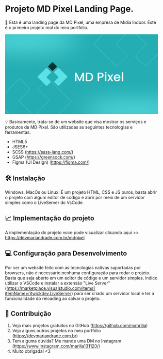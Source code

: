 # Projeto MD Pixel Landing Page.

📜 Esta é uma landing page da MD Pixel, uma empresa de Mídia Indoor. Este é o primeiro projeto real do meu portfólio.

<p align="center">
<img src="svg/metatag-mdpixel.png" alt="Metatag Marília Andrade Moreira, está imagem é a logo da MD Pixel" border="0">
</p>


💡 Basicamente, trata-se de um website que visa mostrar os serviços e produtos da MD Pixel. São
utilizadas as seguintes tecnologias e ferramentas:

* HTML5
* JSES6+
* SCSS (https://sass-lang.com/)
* GSAP (https://greensock.com/)
* Figma (UI Design) (https://figma.com/)

## 🛠 Instalação

Windows, MacOs ou Linux: É um projeto HTML, CSS e JS puros, basta abrir 
o projeto com algum editor de código e abrir por meio de um servidor simples 
como o LiveServer do VsCode.


## 📈 Implementação do projeto

A implementação do projeto voce pode visualizar clicando aqui >> https://devmariandrade.com.br/mdpixel

## 💻 Configuração para Desenvolvimento

Por ser um website feito com as tecnologias nativas suportadas por browsers, 
não é necessário nenhuma configuração para rodar o projeto. Basta que seja aberto 
em um editor de código e um servidor simples. Indico utilizar o VSCode e 
instalar a extensão "Live Server" (https://marketplace.visualstudio.com/items?itemName=ritwickdey.LiveServer) para ser criado um servidor local e ter a funcionalidade do reloading
ao salvar o projeto.

## 🚀 Contribuição

1. Veja mais projetos gratuitos no GitHub (<https://github.com/mahrilia>)
2. Veja alguns outros projetos no meu portfólio (<https://devmariandrade.com.br>)
3. Tem alguma dúvida? Me mande uma DM no Instagram (<https://www.instagram.com/marilia131120/>)
4. Muito obrigada! <3